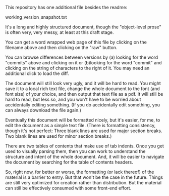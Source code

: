 This repository has one additional file besides the readme:

working_version_snapshot.txt

It's a long and highly structured document, though the "object-level prose" is often very, very messy, at least at this draft stage.

You can get a word wrapped web page of this file by clicking on the filename above and then clicking on the "raw" button.

You can browse differences between versions by (a) looking for the word "commits" above and clicking on it or (b)looking for the word "commit" and clicking on the string of characters to the right of it. You may need an additional click to load the diff.

The document will still look very ugly, and it will be hard to read. You might save it to a local rich text file, change the whole document to the font (and font size) of your choice, and then output that text file as a pdf. It will still be hard to read, but less so, and you won't have to be worried about accidentally editing something. (If you do accidentally edit something, you can always download the file again.)

Eventually this document will be formatted nicely, but it's easier, for me, to edit the document as a simple text file. (There is formatting consistency, though it's not perfect: Three blank lines are used for major section breaks. Two blank lines are used for minor section breaks.)

There are two tables of contents that make use of tab indents. Once you get used to visually parsing them, then you can work to understand the structure and intent of the whole document. And, it will be easier to navigate the document by searching for the table of contents headers.

So, right now, for better or worse, the formatting (or lack thereof) of the material is a barrier to entry. But that won't be the case in the future. Things are still very optimized for creation rather than distribution. But the material can still be effectively consumed with some front-end effort.

